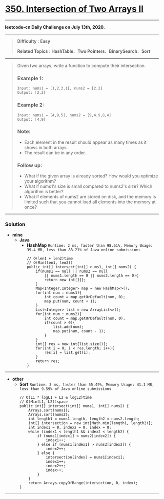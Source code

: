 # [350. Intersection of Two Arrays II](https://leetcode.com/problems/intersection-of-two-arrays-ii/)

---

**leetcode-cn Daily Challenge on July 13th, 2020.**

---

> **Difficulty** : **Easy**
> 
> **Related Topics** : **HashTable**、**Two Pointers**、**BinarySearch**、**Sort**

---


> Given two arrays, write a function to compute their intersection.
> 
> ### Example 1:
> ```
> Input: nums1 = [1,2,2,1], nums2 = [2,2]
> Output: [2,2]
> ```
> 
> ### Example 2:
> ```
> Input: nums1 = [4,9,5], nums2 = [9,4,9,8,4]
> Output: [4,9]
> ```
> 
> ### Note:
> * Each element in the result should appear as many times as it shows in both arrays.
> * The result can be in any order.
> 
> ### Follow up:
> * What if the given array is already sorted? How would you optimize your algorithm?
> * What if nums1's size is small compared to nums2's size? Which algorithm is better?
> * What if elements of nums2 are stored on disk, and the memory is limited such that you cannot load all elements into the memory at once?

---

### Solution
* **mine**
  * **Java**
    * **HashMap** `Runtime: 2 ms, faster than 98.61%, Memory Usage: 39.4 MB, less than 88.21% of Java online submissions`
      ```
      // O(len1 + len2)time
      // O(Min(len1, len2))
      public int[] intersect(int[] nums1, int[] nums2) {
          if(nums1 == null || nums2 == null 
              || nums1.length == 0 || nums2.length == 0){
              return new int[]{};
          }
          Map<Integer,Integer> map = new HashMap<>();
          for(int num : nums1){
              int count = map.getOrDefault(num, 0);
              map.put(num, count + 1);
          }
          List<Integer> list = new ArrayList<>();
          for(int num : nums2){
              int count = map.getOrDefault(num, 0);
              if(count > 0){
                  list.add(num);
                  map.put(num, count - 1);
              }
          }
          int[] res = new int[list.size()];
          for(int i = 0; i < res.length; i++){
              res[i] = list.get(i);
          }
          return res;
      }
      ```
      
      
---

* **other**
  * **Sort** `Runtime: 3 ms, faster than 55.49%, Memory Usage: 41.1 MB, less than 9.59% of Java online submissions`
    ```
    // O(L1 * logL1 + L2 & logL2)time
    // O(Min(L1, L2))space
    public int[] intersect(int[] nums1, int[] nums2) {
        Arrays.sort(nums1);
        Arrays.sort(nums2);
        int length1 = nums1.length, length2 = nums2.length;
        int[] intersection = new int[Math.min(length1, length2)];
        int index1 = 0, index2 = 0, index = 0;
        while (index1 < length1 && index2 < length2) {
            if (nums1[index1] < nums2[index2]) {
                index1++;
            } else if (nums1[index1] > nums2[index2]) {
                index2++;
            } else {
                intersection[index] = nums1[index1];
                index1++;
                index2++;
                index++;
            }
        }
        return Arrays.copyOfRange(intersection, 0, index);
    }
    ```
    
    
---
